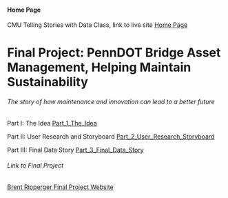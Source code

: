 #### Home Page
CMU Telling Stories with Data Class, link to live site [Home Page](https://bripperg.github.io/tell_stories_CMU/)

# Final Project: PennDOT Bridge Asset Management, Helping Maintain Sustainability
###### The story of how maintenance and innovation can lead to a better future

Part I: The Idea [Part_1_The_Idea](https://bripperg.github.io/tell_stories_CMU/final_project_part1.html)

Part II: User Research and Storyboard [Part_2_User_Research_Storyboard](https://bripperg.github.io/tell_stories_CMU/final_project_part2.html)

Part III: Final Data Story [Part_3_Final_Data_Story](https://bripperg.github.io/tell_stories_CMU/final_project_part3.html)


###### Link to Final Project

[Brent Ripperger Final Project Website](https://carnegiemellon.shorthandstories.com/penndot-asset-management--bridges-in-2020/index.html)
